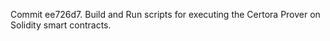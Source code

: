 Commit ee726d7.                    Build and Run scripts for executing the Certora Prover on Solidity smart contracts.